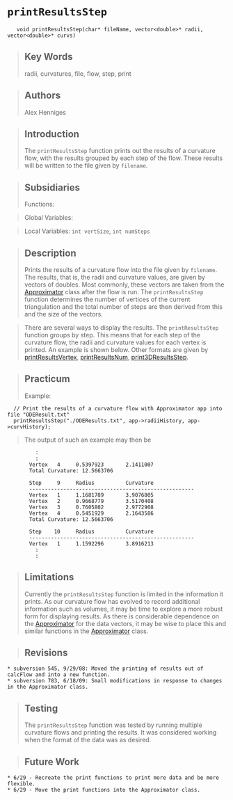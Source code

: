 # `printResultsStep` #
```
   void printResultsStep(char* fileName, vector<double>* radii, vector<double>* curvs)
```

> ## Key Words ##
> radii, curvatures, file, flow, step, print

> ## Authors ##
> Alex Henniges

> ## Introduction ##
> The `printResultsStep` function prints out the results of a curvature flow, with the results grouped by each step of the flow. These results will be written to the file given by `filename`.

> ## Subsidiaries ##
> Functions:

> Global Variables:

> Local Variables: `int vertSize`, `int numSteps`

> ## Description ##
> Prints the results of a curvature flow into the file given by `filename`. The results, that is, the radii and curvature values, are given by vectors of doubles. Most commonly, these vectors are taken from the [Approximator](CurvatureFlow.md) class after the flow is run. The `printResultsStep` function determines the number of vertices of the current triangulation and the total number of steps are then derived from this and the size of the vectors.

> There are several ways to display the results. The `printResultsStep` function groups by step. This means that for each step of the curvature flow, the radii and curvature values for each vertex is printed. An example is shown below. Other formats are given by [printResultsVertex](printResultsVertex.md), [printResultsNum](printResultsNum.md), [print3DResultsStep](print3DResultsStep.md).

> ## Practicum ##
> Example:
```
  // Print the results of a curvature flow with Approximator app into file "ODEResult.txt"
  printResultsStep("./ODEResults.txt", app->radiiHistory, app->curvHistory);
```

> The output of such an example may then be
```
         :    
         :
       Vertex   4     0.5397923       2.1411007
       Total Curvature: 12.5663706

       Step     9     Radius          Curvature
       -----------------------------------------------------
       Vertex   1     1.1681789       3.9076805
       Vertex   2     0.9668779       3.5170408
       Vertex   3     0.7605802       2.9772908
       Vertex   4     0.5451929       2.1643586
       Total Curvature: 12.5663706

       Step    10     Radius          Curvature
       -----------------------------------------------------
       Vertex   1     1.1592296       3.8916213
         :
         :
```

> ## Limitations ##
> Currently the `printResultsStep` function is limited in the information it prints. As our curvature flow has evolved to record additional information such as volumes, it may be time to explore a more robust form for displaying results. As there is considerable dependence on the [Approximator](CurvatureFlow.md) for the data vectors, it may be wise to place this and similar functions in the [Approximator](CurvatureFlow.md) class.

> ## Revisions ##
    * subversion 545, 9/29/08: Moved the printing of results out of calcFlow and into a new function.
    * subversion 783, 6/18/09: Small modifications in response to changes in the Approximator class.

> ## Testing ##
> The `printResultsStep` function was tested by running multiple curvature flows and printing the results. It was considered working when the format of the data was as desired.

> ## Future Work ##
    * 6/29 - Recreate the print functions to print more data and be more flexible.
    * 6/29 - Move the print functions into the Approximator class.